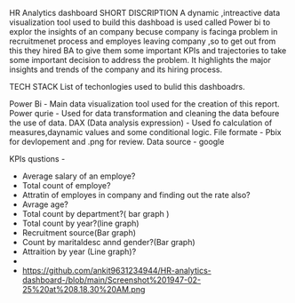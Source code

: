 HR Analytics dashboard 
SHORT DISCRIPTION 
A dynamic ,intreactive data visualization tool used to build this dashboad is used called Power bi 
to explor the insights of an company becuse company is facinga problem in recruitmenet process and employes leaving company
,so to get out from this they hired BA to give them some important KPIs and trajectories to take some 
important decision to address the problem.
It highlights the major insights and trends of the company and its hiring process.


TECH STACK 
List of techonlogies used to bulid this dashboadrs.

Power Bi - Main data visualization tool used for the creation of this report.
Power qurie - Used for data transformation and cleaning the data befoure the use of data.
DAX (Data analysis expression) - Used fo calculation of measures,daynamic values and some conditional logic.
File formate - Pbix for devlopement and .png for review.
Data source - google 

KPIs qustions -
- Average salary of an employe?
- Total count of employe?
- Attratin of employes in company and finding out the rate also?
- Avrage age?
- Total count by department?( bar graph )
- Total count by year?(line graph)
- Recruitment source(Bar graph)
- Count by maritaldesc annd gender?(Bar graph)
- Attraition by year (Line graph)?
- 
-  https://github.com/ankit9631234944/HR-analytics-dashboard-/blob/main/Screenshot%201947-02-25%20at%208.18.30%20AM.png

